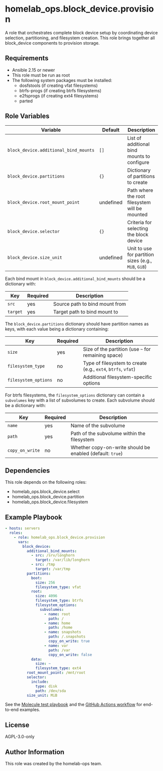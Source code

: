 homelab_ops.block_device.provision
==================================

A role that orchestrates complete block device setup by coordinating device selection, partitioning, and filesystem creation. This role brings together all block_device components to provision storage.

Requirements
------------

- Ansible 2.15 or newer
- This role must be run as root
- The following system packages must be installed:
  - dosfstools (if creating vfat filesystems)
  - btrfs-progs (if creating btrfs filesystems)
  - e2fsprogs (if creating ext4 filesystems)
  - parted

Role Variables
--------------

| Variable | Default | Description |
| --- | --- | --- |
| `block_device.additional_bind_mounts` | `[]` | List of additional bind mounts to configure |
| `block_device.partitions` | `{}` | Dictionary of partitions to create |
| `block_device.root_mount_point` | undefined | Path where the root filesystem will be mounted |
| `block_device.selector` | `{}` | Criteria for selecting the block device |
| `block_device.size_unit` | undefined | Unit to use for partition sizes (e.g., `MiB`, `GiB`) |

Each bind mount in `block_device.additional_bind_mounts` should be a dictionary with:

| Key | Required | Description |
| --- | --- | --- |
| `src` | yes | Source path to bind mount from |
| `target` | yes | Target path to bind mount to |

The `block_device.partitions` dictionary should have partition names as keys, with each value being a dictionary containing:

| Key | Required | Description |
| --- | --- | --- |
| `size` | yes | Size of the partition (use `~` for remaining space) |
| `filesystem_type` | no | Type of filesystem to create (e.g., `ext4`, `btrfs`, `vfat`) |
| `filesystem_options` | no | Additional filesystem-specific options |

For btrfs filesystems, the `filesystem_options` dictionary can contain a `subvolumes` key with a list of subvolumes to create. Each subvolume should be a dictionary with:

| Key | Required | Description |
| --- | --- | --- |
| `name` | yes | Name of the subvolume |
| `path` | yes | Path of the subvolume within the filesystem |
| `copy_on_write` | no | Whether copy-on-write should be enabled (default: `true`) |

Dependencies
------------

This role depends on the following roles:

- homelab_ops.block_device.select
- homelab_ops.block_device.partition
- homelab_ops.block_device.filesystem

Example Playbook
----------------

```yaml
- hosts: servers
  roles:
    - role: homelab_ops.block_device.provision
      vars:
        block_device:
          additional_bind_mounts:
            - src: /srv/longhorn
              target: /var/lib/longhorn
            - src: /tmp
              target: /var/tmp
          partitions:
            boot:
              size: 256
              filesystem_type: vfat
            root:
              size: 4096
              filesystem_type: btrfs
              filesystem_options:
                subvolumes:
                  - name: root
                    path: /
                  - name: home
                    path: /home
                  - name: snapshots
                    path: /.snapshots
                    copy_on_write: true
                  - name: var
                    path: /var
                    copy_on_write: false
            data:
              size: ~
              filesystem_type: ext4
          root_mount_point: /mnt/root
          selector:
            include:
              type: disk
              path: /dev/sda
          size_unit: MiB
```

See the [Molecule test playbook](../../molecule/provision/converge.yml) and the [GitHub Actions workflow](../../../.github/workflows/test-block_device.yaml) for end-to-end examples.

License
-------

AGPL-3.0-only

Author Information
------------------

This role was created by the homelab-ops team.
